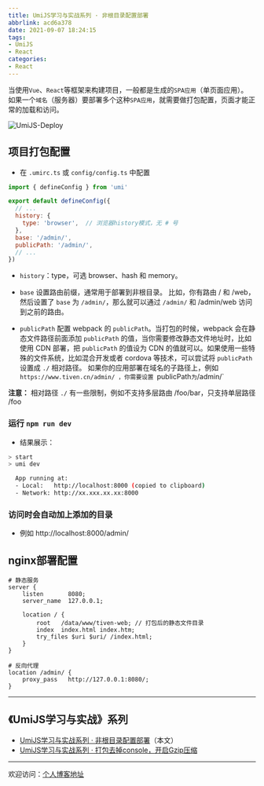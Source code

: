 ```yaml
---
title: UmiJS学习与实战系列 · 非根目录配置部署
abbrlink: acd6a378
date: 2021-09-07 18:24:15
tags:
- UmiJS
- React
categories:
- React
---
```


当使用`Vue`、`React`等框架来构建项目，一般都是生成的`SPA应用`（单页面应用）。
如果一个`域名`（服务器）要部署多个这种`SPA应用`，就需要做打包配置，页面才能正常的加载和访问。

![UmiJS-Deploy](https://tiven.cn/static/img/img-umi-02-q4qbE2GnFfbZuG6lNNr8i.jpg)

[//]: # (<!-- more -->)

## 项目打包配置

* 在 `.umirc.ts` 或 `config/config.ts` 中配置

```js
import { defineConfig } from 'umi'

export default defineConfig({
  // ...
  history: {
    type: 'browser',  // 浏览器history模式，无 # 号   
  },
  base: '/admin/',
  publicPath: '/admin/',
  // ...
})
```

* `history`：type，可选 browser、hash 和 memory。

* `base` 设置路由前缀，通常用于部署到非根目录。
比如，你有路由 / 和 /web，然后设置了 `base` 为 `/admin/`，那么就可以通过 `/admin/` 和 /admin/web 访问到之前的路由。
  
* `publicPath` 配置 webpack 的 `publicPath`。当打包的时候，webpack 会在静态文件路径前面添加 `publicPath` 的值，当你需要修改静态文件地址时，比如使用 CDN 部署，把 `publicPath` 的值设为 CDN 的值就可以。如果使用一些特殊的文件系统，比如混合开发或者 cordova 等技术，可以尝试将 `publicPath` 设置成 `./` 相对路径。
如果你的应用部署在域名的子路径上，例如 `https://www.tiven.cn/admin/ ，你需要设置 `publicPath` 为 `/admin/`
  
**注意：** 相对路径 `./` 有一些限制，例如不支持多层路由 /foo/bar，只支持单层路径 /foo

### 运行 `npm run dev`

* 结果展示：

```sh
> start
> umi dev

  App running at:
  - Local:   http://localhost:8000 (copied to clipboard)
  - Network: http://xx.xxx.xx.xx:8000

```

### 访问时会自动加上添加的目录


* 例如 http://localhost:8000/admin/

## nginx部署配置

```nginx
# 静态服务
server {
    listen       8080;
    server_name  127.0.0.1;

    location / {
        root   /data/www/tiven-web; // 打包后的静态文件目录
        index  index.html index.htm;
        try_files $uri $uri/ /index.html;
    }
}

# 反向代理
location /admin/ {
    proxy_pass   http://127.0.0.1:8080/;
}
```

---

## 《UmiJS学习与实战》系列

* [UmiJS学习与实战系列 · 非根目录配置部署](https://tiven.cn/p/acd6a378/ "非根目录配置部署")（本文）
* [UmiJS学习与实战系列 · 打包去掉console，开启Gzip压缩](https://tiven.cn/p/cfb603e2/ "打包去掉console，开启Gzip压缩")

---

欢迎访问：[个人博客地址](https://tiven.cn/p/acd6a378/ "天問博客")
